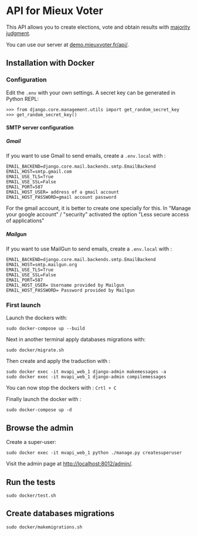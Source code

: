 # API for Mieux Voter

This API allows you to create elections, vote and obtain results with [majority judgment](https://en.wikipedia.org/wiki/Majority_judgment).

You can use our server at [demo.mieuxvoter.fr/api/](demo.mieuxvoter.fr/api/).


## Installation with Docker

### Configuration

Edit the `.env` with your own settings. A secret key can be generated in Python REPL:

```
>>> from django.core.management.utils import get_random_secret_key
>>> get_random_secret_key()
```

#### SMTP server configuration

##### Gmail

If you want to use Gmail to send emails, create a `.env.local` with :

```
EMAIL_BACKEND=django.core.mail.backends.smtp.EmailBackend
EMAIL_HOST=smtp.gmail.com
EMAIL_USE_TLS=True
EMAIL_USE_SSL=False
EMAIL_PORT=587
EMAIL_HOST_USER= address of a gmail account
EMAIL_HOST_PASSWORD=gmail account password
```

For the gmail account, it is better to create one specially for this.
In "Manage your google account" / "security" activated the option "Less secure access of applications"

##### Mailgun

If you want to use MailGun to send emails, create a `.env.local` with :

```
EMAIL_BACKEND=django.core.mail.backends.smtp.EmailBackend
EMAIL_HOST=smtp.mailgun.org
EMAIL_USE_TLS=True
EMAIL_USE_SSL=False
EMAIL_PORT=587
EMAIL_HOST_USER= Username provided by Mailgun
EMAIL_HOST_PASSWORD= Password provided by Mailgun
```
### First launch

Launch the dockers with:

```
sudo docker-compose up --build
```

Next in another terminal apply databases migrations with:

```
sudo docker/migrate.sh
```

Then create and apply the traduction with :

```
sudo docker exec -it mvapi_web_1 django-admin makemessages -a
sudo docker exec -it mvapi_web_1 django-admin compilemessages
```
You can now stop the dockers with : `Crtl + C` 

Finally launch the docker with :

```
sudo docker-compose up -d
```

## Browse the admin

Create a super-user:

```
sudo docker exec -it mvapi_web_1 python ./manage.py createsuperuser
```

Visit the admin page at [http://localhost:8012/admin/](http://localhost:8012/admin/).

## Run the tests

`sudo docker/test.sh`

## Create databases migrations

`sudo docker/makemigrations.sh`
